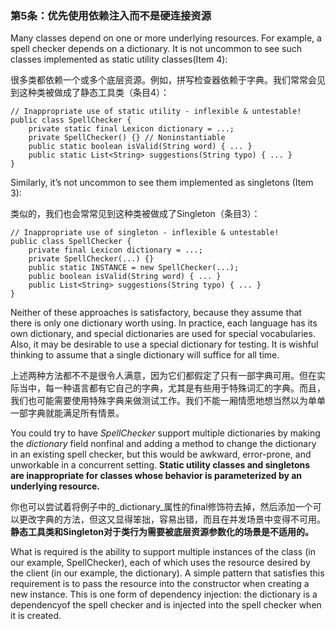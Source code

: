 ### 第5条：优先使用依赖注入而不是硬连接资源

Many classes depend on one or more underlying resources. For example, a spell checker depends on a dictionary. It is not uncommon to see such classes implemented as static utility classes\(Item 4\):

很多类都依赖一个或多个底层资源。例如，拼写检查器依赖于字典。我们常常会见到这种类被做成了静态工具类（条目4）：

```
// Inappropriate use of static utility - inflexible & untestable!
public class SpellChecker {
    private static final Lexicon dictionary = ...;
    private SpellChecker() {} // Noninstantiable
    public static boolean isValid(String word) { ... }
    public static List<String> suggestions(String typo) { ... }
}
```

Similarly, it’s not uncommon to see them implemented as singletons \(Item 3\):

类似的，我们也会常常见到这种类被做成了Singleton（条目3）：

```
// Inappropriate use of singleton - inflexible & untestable!
public class SpellChecker {
    private final Lexicon dictionary = ...;
    private SpellChecker(...) {}
    public static INSTANCE = new SpellChecker(...);
    public boolean isValid(String word) { ... }
    public List<String> suggestions(String typo) { ... }
}
```

Neither of these approaches is satisfactory, because they assume that there is only one dictionary worth using. In practice, each language has its own dictionary, and special dictionaries are used for special vocabularies. Also, it may be desirable to use a special dictionary for testing. It is wishful thinking to assume that a single dictionary will suffice for all time.

上述两种方法都不不是很令人满意，因为它们都假定了只有一部字典可用。但在实际当中，每一种语言都有它自己的字典，尤其是有些用于特殊词汇的字典。而且，我们也可能需要使用特殊字典来做测试工作。我们不能一厢情愿地想当然以为单单一部字典就能满足所有情景。

You could try to have _SpellChecker_ support multiple dictionaries by making the _dictionary_ field nonfinal and adding a method to change the dictionary in an existing spell checker, but this would be awkward, error-prone, and unworkable in a concurrent setting. **Static utility classes and singletons are inappropriate for classes whose behavior is parameterized by an underlying resource.**

你也可以尝试着将例子中的_dictionary_属性的final修饰符去掉，然后添加一个可以更改字典的方法，但这又显得笨拙，容易出错，而且在并发场景中变得不可用。**静态工具类和Singleton对于类行为需要被底层资源参数化的场景是不适用的。**

What is required is the ability to support multiple instances of the class \(in our example, SpellChecker\), each of which uses the resource desired by the client \(in our example, the dictionary\). A simple pattern that satisfies this requirement is to pass the resource into the constructor when creating a new instance. This is one form of dependency injection: the dictionary is a dependencyof the spell checker and is injected into the spell checker when it is created.

